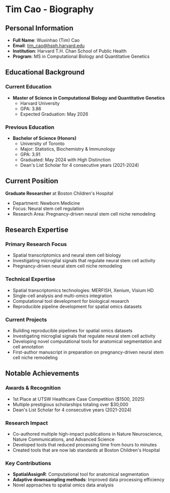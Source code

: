 # Tim Cao - Biography

## Personal Information
- **Full Name**: Wuxinhao (Tim) Cao
- **Email**: tim_cao@hsph.harvard.edu
- **Institution**: Harvard T.H. Chan School of Public Health
- **Program**: MS in Computational Biology and Quantitative Genetics

## Educational Background

### Current Education
- **Master of Science in Computational Biology and Quantitative Genetics**
  - Harvard University
  - GPA: 3.86
  - Expected Graduation: May 2026

### Previous Education
- **Bachelor of Science (Honors)**
  - University of Toronto
  - Major: Statistics, Biochemistry & Immunology
  - GPA: 3.91
  - Graduated: May 2024 with High Distinction
  - Dean's List Scholar for 4 consecutive years (2021-2024)

## Current Position

**Graduate Researcher** at Boston Children's Hospital
- Department: Newborn Medicine
- Focus: Neural stem cell regulation
- Research Area: Pregnancy-driven neural stem cell niche remodeling

## Research Expertise

### Primary Research Focus
- Spatial transcriptomics and neural stem cell biology
- Investigating microglial signals that regulate neural stem cell activity
- Pregnancy-driven neural stem cell niche remodeling

### Technical Expertise
- Spatial transcriptomics technologies: MERFISH, Xenium, Visium HD
- Single-cell analysis and multi-omics integration
- Computational tool development for biological research
- Reproducible pipeline development for spatial omics datasets

### Current Projects
- Building reproducible pipelines for spatial omics datasets
- Investigating microglial signals that regulate neural stem cell activity
- Developing novel computational tools for anatomical segmentation and cell annotation
- First-author manuscript in preparation on pregnancy-driven neural stem cell niche remodeling

## Notable Achievements

### Awards & Recognition
- 1st Place at UTSW Healthcare Case Competition ($1500, 2025)
- Multiple prestigious scholarships totaling over $30,000
- Dean's List Scholar for 4 consecutive years (2021-2024)

### Research Impact
- Co-authored multiple high-impact publications in Nature Neuroscience, Nature Communications, and Advanced Science
- Developed tools that reduced processing time from hours to minutes
- Created tools that are now lab standards at Boston Children's Hospital

### Key Contributions
- **SpatialAssignR**: Computational tool for anatomical segmentation
- **Adaptive downsampling methods**: Improved data processing efficiency
- Novel approaches to spatial omics data analysis
